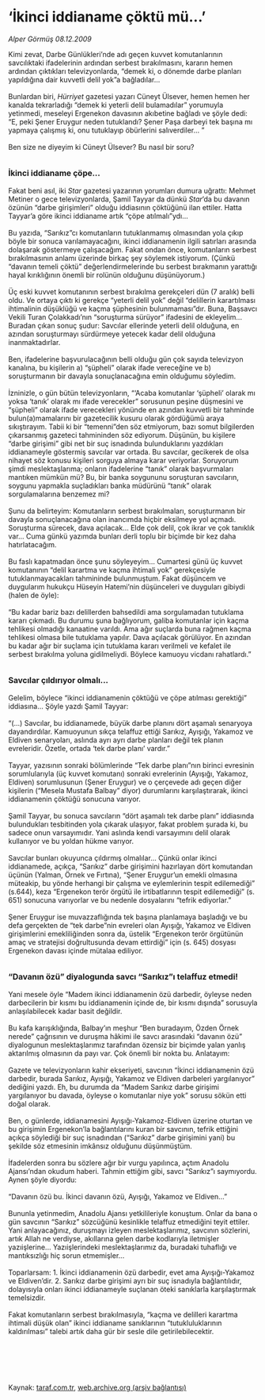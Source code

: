# ‘İkinci iddianame çöktü mü...’

*Alper Görmüş 08.12.2009*

<div class="taraf_structure_2col_1zq">
<div class="margen_n">



 <p>Kimi zevat, Darbe Günlükleri’nde adı geçen kuvvet komutanlarının savcılıktaki ifadelerinin ardından serbest bırakılmasını, kararın hemen ardından çıktıkları televizyonlarda, “demek ki, o dönemde darbe planları yapıldığına dair kuvvetli delil yok”a bağladılar... <br/><br/>Bunlardan biri, <i>Hürriyet </i>gazetesi yazarı Cüneyt Ülsever, hemen hemen her kanalda tekrarladığı “demek ki yeterli delil bulamadılar” yorumuyla yetinmedi, meseleyi Ergenekon davasının akıbetine bağladı ve şöyle dedi: “E, peki Şener Eruygur neden tutuklandı? Şener Paşa darbeyi tek başına mı yapmaya çalışmış ki, onu tutuklayıp öbürlerini salıverdiler... ” <br/><br/>Ben size ne diyeyim ki Cüneyt Ülsever? Bu nasıl bir soru? <b><br/><br/><br/><font size="3">İkinci iddianame çöpe...</font></b> <br/><br/>Fakat beni asıl, iki <i>Star</i> gazetesi yazarının yorumları dumura uğrattı: Mehmet Metiner o gece televizyonlarda, Şamil Tayyar da dünkü <i>Star</i>’da bu davanın özünün “darbe girişimleri” olduğu iddiasının çöktüğünü ilan ettiler. Hatta Tayyar’a göre ikinci iddianame artık “çöpe atılmalı”ydı... <br/><br/>Bu yazıda, “Sarıkız”cı komutanların tutuklanmamış olmasından yola çıkıp böyle bir sonuca varılamayacağını, ikinci iddianamenin ilgili satırları arasında dolaşarak göstermeye çalışacağım. Fakat ondan önce, komutanların serbest bırakılmasının anlamı üzerinde birkaç şey söylemek istiyorum. (Çünkü “davanın temeli çöktü” değerlendirmelerinde bu serbest bırakmanın yarattığı hayal kırıklığının önemli bir rolünün olduğunu düşünüyorum.) <br/><br/>Üç eski kuvvet komutanının serbest bırakılma gerekçeleri dün (7 aralık) belli oldu. Ve ortaya çıktı ki gerekçe “yeterli delil yok” değil “delillerin karartılması ihtimalinin düşüklüğü ve kaçma şüphesinin bulunmaması”dır. Buna, Başsavcı Vekili Turan Çolakkadı’nın “soruşturma sürüyor” ifadesini de ekleyelim... Buradan çıkan sonuç şudur: Savcılar ellerinde yeterli delil olduğuna, en azından soruşturmayı sürdürmeye yetecek kadar delil olduğuna inanmaktadırlar. <br/><br/>Ben, ifadelerine başvurulacağının belli olduğu gün çok sayıda televizyon kanalına, bu kişilerin a) “şüpheli” olarak ifade vereceğine ve b) soruşturmanın bir davayla sonuçlanacağına emin olduğumu söyledim. <br/><br/>İzninizle, o gün bütün televizyonların, “‘Acaba komutanlar ‘şüpheli’ olarak mı yoksa ‘tanık’ olarak mı ifade verecekler” sorusunun peşine düşmesini ve “şüpheli” olarak ifade verecekleri yönünde en azından kuvvetli bir tahminde bulun(a)mamalarını bir gazetecilik kusuru olarak gördüğümü araya sıkıştırayım. Tabii ki bir “temenni”den söz etmiyorum, bazı somut bilgilerden çıkarsanmış gazeteci tahmininden söz ediyorum. Düşünün, bu kişilere “darbe girişimi” gibi net bir suç isnadında bulunduklarını yazdıkları iddianameyle göstermiş savcılar var ortada. Bu savcılar, gecikerek de olsa nihayet söz konusu kişileri sorguya almaya karar veriyorlar. Soruyorum şimdi meslektaşlarıma; onların ifadelerine “tanık” olarak başvurmaları mantıken mümkün mü? Bu, bir banka soygununu soruşturan savcıların, soygunu yapmakla suçladıkları banka müdürünü “tanık” olarak sorgulamalarına benzemez mi? <br/><br/>Şunu da belirteyim: Komutanların serbest bırakılmaları, soruşturmanın bir davayla sonuçlanacağına olan inancımda hiçbir eksilmeye yol açmadı. Soruşturma sürecek, dava açılacak... Elde çok delil, çok ikrar ve çok tanıklık var... Cuma günkü yazımda bunları derli toplu bir biçimde bir kez daha hatırlatacağım. <br/><br/>Bu faslı kapatmadan önce şunu söyleyeyim... Cumartesi günü üç kuvvet komutanının “delil karartma ve kaçma ihtimali yok” gerekçesiyle tutuklanmayacakları tahmininde bulunmuştum. Fakat düşüncem ve duygularım hukukçu Hüseyin Hatemi’nin düşünceleri ve duyguları gibiydi (halen de öyle): <br/><br/>“Bu kadar bariz bazı delillerden bahsedildi ama sorgulamadan tutuklama kararı çıkmadı. Bu durumu şuna bağlıyorum, galiba komutanlar için kaçma tehlikesi olmadığı kanaatine varıldı. Ama ağır suçlarda buna rağmen kaçma tehlikesi olmasa bile tutuklama yapılır. Dava açılacak görülüyor. En azından bu kadar ağır bir suçlama için tutuklama kararı verilmeli ve kefalet ile serbest bırakılma yoluna gidilmeliydi. Böylece kamuoyu vicdanı rahatlardı.”<b> <br/><br/><br/><font size="3">Savcılar çıldırıyor olmalı...</font></b> <br/><br/>Gelelim, böylece “ikinci iddianamenin çöktüğü ve çöpe atılması gerektiği” iddiasına... Şöyle yazdı Şamil Tayyar: <br/><br/>“(...) Savcılar, bu iddianamede, büyük darbe planını dört aşamalı senaryoya dayandırdılar. Kamuoyunun sıkça telaffuz ettiği Sarıkız, Ayışığı, Yakamoz ve Eldiven senaryoları, aslında ayrı ayrı darbe planları değil tek planın evreleridir. Özetle, ortada ‘tek darbe planı’ vardır.” <br/><br/>Tayyar, yazısının sonraki bölümlerinde “Tek darbe planı”nın birinci evresinin sorumlularıyla (üç kuvvet komutanı) sonraki evrelerinin (Ayışığı, Yakamoz, Eldiven) sorumlusunun (Şener Eruygur) ve o çerçevede adı geçen diğer kişilerin (“Mesela Mustafa Balbay” diyor) durumlarını karşılaştırarak, ikinci iddianamenin çöktüğü sonucuna varıyor. <br/><br/>Şamil Tayyar, bu sonuca savcıların “dört aşamalı tek darbe planı” iddiasında bulundukları tesbitinden yola çıkarak ulaşıyor, fakat problem şurada ki, bu sadece onun varsayımıdır. Yani aslında kendi varsayımını delil olarak kullanıyor ve bu yoldan hükme varıyor. <br/><br/>Savcılar bunları okuyunca çıldırmış olmalılar... Çünkü onlar ikinci iddianamede, açıkça, “Sarıkız” darbe girişimini hazırlayan dört komutandan üçünün (Yalman, Örnek ve Fırtına), “Şener Eruygur’un emekli olmasına müteakip, bu yönde herhangi bir çalışma ve eylemlerinin tespit edilemediği” (s.644), keza “Ergenekon terör örgütü ile irtibatlarının tespit edilemediği” (s. 651) sonucuna varıyorlar ve bu nedenle dosyalarını “tefrik ediyorlar.” <br/><br/>Şener Eruygur ise muvazzaflığında tek başına planlamaya başladığı ve bu defa gerçekten de “tek darbe”nin evreleri olan Ayışığı, Yakamoz ve Eldiven girişimlerini emekliliğinden sonra da, üstelik “Ergenekon terör örgütünün amaç ve stratejisi doğrultusunda devam ettirdiği” için (s. 645) dosyası Ergenekon davası içinde mütalaa ediliyor. <b><br/><br/><br/><font size="3">“Davanın özü” diyalogunda savcı “Sarıkız”ı telaffuz etmedi!</font></b> <br/><br/>Yani mesele öyle “Madem ikinci iddianamenin özü darbedir, öyleyse neden darbecilerin bir kısmı bu iddianamenin içinde de, bir kısmı dışında” sorusuyla anlaşılabilecek kadar basit değildir. <br/><br/>Bu kafa karışıklığında, Balbay’ın meşhur “Ben buradayım, Özden Örnek nerede” çağrısının ve duruşma hâkimi ile savcı arasındaki “davanın özü” diyalogunun meslektaşlarımız tarafından özensiz bir biçimde yalan yanlış aktarılmış olmasının da payı var. Çok önemli bir nokta bu. Anlatayım: <br/><br/>Gazete ve televizyonların kahir ekseriyeti, savcının “İkinci iddianamenin özü darbedir, burada Sarıkız, Ayışığı, Yakamoz ve Eldiven darbeleri yargılanıyor” dediğini yazdı. Eh, bu durumda da “Madem Sarıkız darbe girişimi yargılanıyor bu davada, öyleyse o komutanlar niye yok” sorusu sökün etti doğal olarak. <br/><br/>Ben, o günlerde, iddianamesini Ayışığı-Yakamoz-Eldiven üzerine oturtan ve bu girişimin Ergenekon’la bağlantılarını kuran bir savcının, tefrik ettiğini açıkça söylediği bir suç isnadından (“Sarıkız” darbe girişimini yani) bu şekilde söz etmesinin imkânsız olduğunu düşünmüştüm. <br/><br/>İfadelerden sonra bu sözlere ağır bir vurgu yapılınca, açtım Anadolu Ajansı’ndan okudum haberi. Tahmin ettiğim gibi, savcı “Sarıkız”ı saymıyordu. Aynen şöyle diyordu: <br/><br/>“Davanın özü bu. İkinci davanın özü, Ayışığı, Yakamoz ve Eldiven...” <br/><br/>Bununla yetinmedim, Anadolu Ajansı yetkilileriyle konuştum. Onlar da bana o gün savcının “Sarıkız” sözcüğünü kesinlikle telaffuz etmediğini teyit ettiler. Yani anlayacağınız, duruşmayı izleyen meslektaşlarımız, savcının sözlerini, artık Allah ne verdiyse, akıllarına gelen darbe kodlarıyla iletmişler yazıişlerine... Yazıişlerindeki meslektaşlarımız da, buradaki tuhaflığı ve mantıksızlığı hiç sorun etmemişler... <br/><br/>Toparlarsam: 1. İkinci iddianamenin özü darbedir, evet ama Ayışığı-Yakamoz ve Eldiven’dir. 2. Sarıkız darbe girişimi ayrı bir suç isnadıyla bağlantılıdır, dolayısıyla onları ikinci iddianameyle suçlanan öteki sanıklarla karşılaştırmak temelsizdir. <br/><br/>Fakat komutanların serbest bırakılmasıyla, “kaçma ve delilleri karartma ihtimali düşük olan” ikinci iddianame sanıklarının “tutukluluklarının kaldırılması” talebi artık daha gür bir sesle dile getirilebilecektir.</p>
<br/>
<br/>
<br/>



<br/>


<div id="taraf_not">
</div>

</div>


</div>

Kaynak: [taraf.com.tr](http://www.taraf.com.tr:80/makale/8914.htm), [web.archive.org (arşiv bağlantısı)](http://web.archive.org/web/20100218121930/http://www.taraf.com.tr:80/makale/8914.htm)
